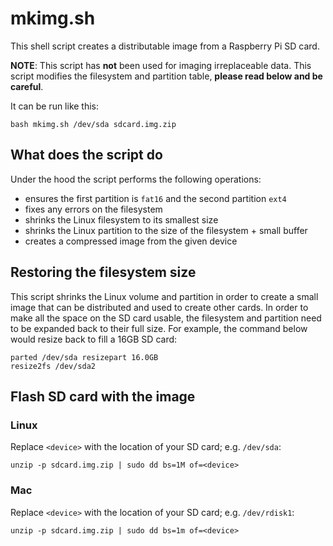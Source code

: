 # mkimg.sh #

This shell script creates a distributable image from a Raspberry Pi SD card.

**NOTE**: This script has **not** been used for imaging irreplaceable data.
This script modifies the filesystem and partition table, **please read below
and be careful**.

It can be run like this:

```
bash mkimg.sh /dev/sda sdcard.img.zip
```

## What does the script do ##

Under the hood the script performs the following operations:

- ensures the first partition is `fat16` and the second partition `ext4`
- fixes any errors on the filesystem
- shrinks the Linux filesystem to its smallest size
- shrinks the Linux partition to the size of the filesystem + small buffer
- creates a compressed image from the given device


## Restoring the filesystem size ##

This script shrinks the Linux volume and partition in order to create a small
image that can be distributed and used to create other cards.  In order to make
all the space on the SD card usable, the filesystem and partition need to be
expanded back to their full size.  For example, the command below would resize
back to fill a 16GB SD card:

```
parted /dev/sda resizepart 16.0GB
resize2fs /dev/sda2
```


## Flash SD card with the image ##

### Linux ###

Replace `<device>` with the location of your SD card; e.g. `/dev/sda`:

```
unzip -p sdcard.img.zip | sudo dd bs=1M of=<device>
```


### Mac ###

Replace `<device>` with the location of your SD card; e.g. `/dev/rdisk1`:

```
unzip -p sdcard.img.zip | sudo dd bs=1m of=<device>
```
